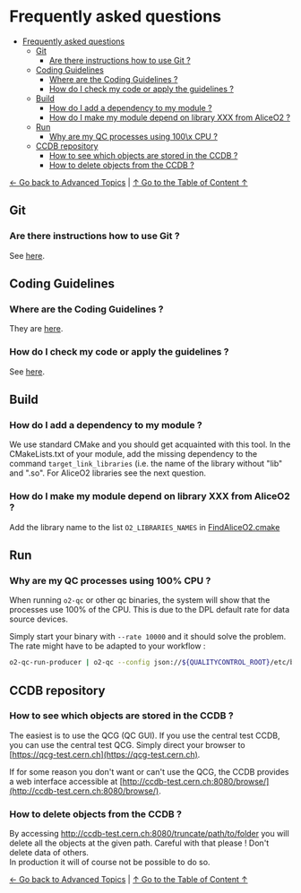 # Frequently asked questions

<!--TOC generated with https://github.com/ekalinin/github-markdown-toc-->
<!--./gh-md-toc --insert /path/to/README.md-->
<!--ts-->
   * [Frequently asked questions](#frequently-asked-questions)
      * [Git](#git)
         * [Are there instructions how to use Git ?](#are-there-instructions-how-to-use-git-)
      * [Coding Guidelines](#coding-guidelines)
         * [Where are the Coding Guidelines ?](#where-are-the-coding-guidelines-)
         * [How do I check my code or apply the guidelines ?](#how-do-i-check-my-code-or-apply-the-guidelines-)
      * [Build](#build)
         * [How do I add a dependency to my module ?](#how-do-i-add-a-dependency-to-my-module-)
         * [How do I make my module depend on library XXX from AliceO2 ?](#how-do-i-make-my-module-depend-on-library-xxx-from-aliceo2-)
      * [Run](#run)
         * [Why are my QC processes using 100\x CPU ?](#why-are-my-qc-processes-using-100-cpu-)
      * [CCDB repository](#ccdb-repository)
         * [How to see which objects are stored in the CCDB ?](#how-to-see-which-objects-are-stored-in-the-ccdb-)
         * [How to delete objects from the CCDB ?](#how-to-delete-objects-from-the-ccdb-)

<!-- Added by: bvonhall, at:  -->

<!--te-->

[← Go back to Advanced Topics](Advanced.md) | [↑ Go to the Table of Content ↑](../README.md) 

## Git

### Are there instructions how to use Git ? 

See [here](https://alisw.github.io/git-tutorial/).

## Coding Guidelines 

### Where are the Coding Guidelines ? 

They are [here](https://github.com/AliceO2Group/CodingGuidelines). 

### How do I check my code or apply the guidelines ? 

See [here](https://github.com/AliceO2Group/CodingGuidelines#formatting-tool). 

## Build 

### How do I add a dependency to my module ? 

We use standard CMake and you should get acquainted with this tool. In the CMakeLists.txt of your module, add the missing dependency to the command `target_link_libraries` (i.e. the name of the library without "lib" and ".so".
For AliceO2 libraries see the next question.

### How do I make my module depend on library XXX from AliceO2 ? 

Add the library name to the list `O2_LIBRARIES_NAMES` in [FindAliceO2.cmake](../cmake/FindAliceO2.cmake)

## Run 

### Why are my QC processes using 100% CPU ? 

When running `o2-qc` or other qc binaries, the system will show that the processes use 100% of the CPU. This is due to the DPL default rate for data source devices. 

Simply start your binary with `--rate 10000` and it should solve the problem. The rate might have to be adapted to your workflow : 
```bash
o2-qc-run-producer | o2-qc --config json://${QUALITYCONTROL_ROOT}/etc/basic.json --rate 10000
```

## CCDB repository

### How to see which objects are stored in the CCDB ?

The easiest is to use the QCG (QC GUI). If you use the central test CCDB, you can use the central test QCG. Simply direct your browser to [https://qcg-test.cern.ch](https://qcg-test.cern.ch).

If for some reason you don't want or can't use the QCG, the CCDB provides a web interface accessible at [http://ccdb-test.cern.ch:8080/browse/](http://ccdb-test.cern.ch:8080/browse/).

### How to delete objects from the CCDB ?

By accessing http://ccdb-test.cern.ch:8080/truncate/path/to/folder you will delete all the objects at the given path. Careful with that please ! Don't delete data of others.<br/>In production it will of course not be possible to do so. 

[← Go back to Advanced Topics](Advanced.md) | [↑ Go to the Table of Content ↑](../README.md) 

